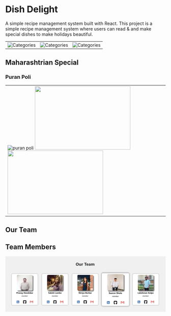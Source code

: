 # Dish Delight

A simple recipe management system built with React.
This project is a simple recipe management system where users can read & and make special dishes to make holidays beautiful.

<table>
  <tr>
    <td><img src="https://shwetainthekitchen.com/wp-content/uploads/2023/06/veg-fried-rice.jpg" alt="Categories" width="300" height="200"></td>
    <td><img src="https://static.toiimg.com/photo/104341747/104341747.jpg" alt="Categories" width="300" height="200"></td>
    <td><img src="https://img.freepik.com/free-photo/photorealistic-burger-meal_23-2151432909.jpg" alt="Categories" width="300" height="200"></td>
  </tr>
</table>


## Maharashtrian Special
### Puran Poli
<table>
<tr>
<td><img src="https://encrypted-tbn0.gstatic.com/images?q=tbn:ANd9GcRskkHgxFx-HwTM-TPG15azfczqWUiLM75iag&usqp=CAU" alt="puran poli" width="300" height="200"/>

<img src="https://t4.ftcdn.net/jpg/04/97/30/27/360_F_497302749_brGQFNiej96MyPLU5u277VTfXQp1bcy7.jpg" width="300" height="200"/>

<img src="https://static.vecteezy.com/system/resources/previews/015/933/285/large_2x/puran-poli-puran-roti-holige-obbattu-or-bobbattlu-is-indian-sweet-flatbread-from-maharashtra-free-photo.jpg" width="300" height="200"/>
</td>
</tr>
</table>

## Our Team

## Team Members
<img src="./src/assets/team-member.png" alt="OurTeam" >

